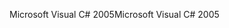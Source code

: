 <span data-ttu-id="a8452-101">Microsoft Visual C# 2005</span><span class="sxs-lookup"><span data-stu-id="a8452-101">Microsoft Visual C# 2005</span></span>